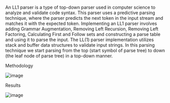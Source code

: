 An LL1 parser is a type of top-down parser used in computer science to analyze and validate code syntax. This parser uses a predictive parsing technique, where the parser predicts the next token in the input stream and matches it with the expected token. Implementing an LL1 parser involves adding Grammar Augmentation, Removing Left Recursion, Removing Left Factoring, Calculating First and Follow sets and constructing a parse table and using it to parse the input. The LL(1) parser implementation utilizes stack and buffer data structures to validate input strings. In this parsing technique we start parsing from the top (start symbol of parse tree) to down (the leaf node of parse tree) in a top-down manner.

Methodology


![image](https://github.com/vamsi-cse/Projects/assets/96910860/43416924-acf2-49ab-94c9-e6033c0049f0)

Results


![image](https://github.com/vamsi-cse/Projects/assets/96910860/5507e4db-9a79-4e52-95e4-6c2c5a8f6488)
